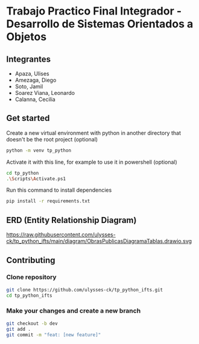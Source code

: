 # Trabajo Practico Final Integrador - Desarrollo de Sistemas Orientados a Objetos

## Integrantes

* Apaza, Ulises
* Amezaga, Diego
* Soto, Jamil
* Soarez Viana, Leonardo
* Calanna, Cecilia

## Get started
Create a new virtual environment with python in another directory that doesn't be the root project (optional)
```sh
python -m venv tp_python
```
Activate it with this line, for example to use it in powershell (optional)
```sh
cd tp_python
.\Scripts\Activate.ps1
```
Run this command to install dependencies
```sh
pip install -r requirements.txt
```

## ERD (Entity Relationship Diagram)
https://raw.githubusercontent.com/ulysses-ck/tp_python_ifts/main/diagram/ObrasPublicasDiagramaTablas.drawio.svg

## Contributing
### Clone repository
```sh
git clone https://github.com/ulysses-ck/tp_python_ifts.git
cd tp_python_ifts
```

### Make your changes and create a new branch 
```sh
git checkout -b dev
git add .
git commit -m "feat: [new feature]"
```
